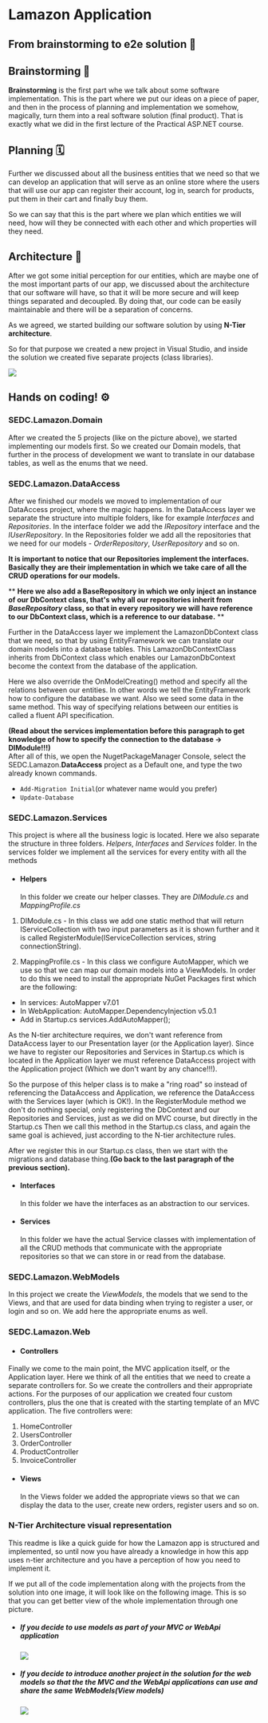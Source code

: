 ﻿# Lamazon Application

## From brainstorming to e2e solution 🚀

###

## Brainstorming 🧠

**Brainstorming** is the first part whe we talk about some software implementation. This is the part where we put our ideas on a piece of paper, and then in the process of planning and implementation we somehow, magically, turn them into a real software solution (final product).
That is exactly what we did in the first lecture of the Practical ASP.NET course.

## Planning 🗓️

Further we discussed about all the business entities that we need so that we can develop an application that will serve as an online store where the users that will use our app can register their account, log in, search for products, put them in their cart and finally buy them.

So we can say that this is the part where we plan which entities we will need, how will they be connected with each other and which properties will they need.

## Architecture 📐

After we got some initial perception for our entities, which are maybe one of the most important parts of our app, we discussed about the architecture that our software will have, so that it will be more secure and will keep things separated and decoupled. By doing that, our code can be easily maintainable and there will be a separation of concerns.

As we agreed, we started building our software solution by using **N-Tier architecture**.

So for that purpose we created a new project in Visual Studio, and inside the solution we created five separate projects (class libraries).

![](Solution.png)

## Hands on coding! ⚙️

### SEDC.Lamazon.Domain

After we created the 5 projects (like on the picture above), we started implementing our models first.
So we created our Domain models, that further in the process of development we want to translate in our database tables, as well as the enums that we need.

### SEDC.Lamazon.DataAccess

After we finished our models we moved to implementation of our DataAccess project, where the magic happens. In the DataAccess layer we separate the structure into multiple folders, like for example _Interfaces_ and _Repositories_. In the interface folder we add the _IRepository_ interface and the _IUserRepository_. In the Repositories folder we add all the repositories that we need for our models - _OrderRepository_, _UserRepository_ and so on.

**It is important to notice that our Repositories implement the interfaces. Basically they are their implementation in which we take care of all the CRUD operations for our models.**

\*\* **Here we also add a BaseRepository in which we only inject an instance of our DbContext class, that's why all our repositories inherit from _BaseRepository_ class, so that in every repository we will have reference to our DbContext class, which is a reference to our database.** \*\*

Further in the DataAccess layer we implement the LamazonDbContext class that we need, so that by using EntityFramework we can translate our domain models into a database tables. This LamazonDbContextClass inherits from DbContext class which enables our LamazonDbContext become the context from the database of the application.

Here we also override the OnModelCreating() method and specify all the relations between our entities. In other words we tell the EntityFramework how to configure the database we want. Also we seed some data in the same method. This way of specifying relations between our entities is called a fluent API specification.

**(Read about the services implementation before this paragraph to get knowledge of how to specify the connection to the database -> DIModule!!!)** <br>
After all of this, we open the NugetPackageManager Console, select the SEDC.Lamazon.**DataAccess** project as a Default one, and type the two already known commands.

- `Add-Migration Initial`(or whatever name would you prefer)
- `Update-Database`

### SEDC.Lamazon.Services

This project is where all the business logic is located. Here we also separate the structure in three folders. _Helpers_, _Interfaces_ and _Services_ folder. In the services folder we implement all the services for every entity with all the methods

- #### Helpers
  In this folder we create our helper classes. They are _DIModule.cs_ and _MappingProfile.cs_

1. DIModule.cs - In this class we add one static method that will return IServiceCollection with two input parameters as it is shown further and it is called RegisterModule(IServiceCollection services, string connectionString).

2. MappingProfile.cs - In this class we configure AutoMapper, which we use so that we can map our domain models into a ViewModels. In order to do this we need to install the appropriate NuGet Packages first which are the following:

- In services: AutoMapper v7.01
- In WebApplication: AutoMapper.DependencyInjection v5.0.1
- Add in Startup.cs services.AddAutoMapper();

As the N-tier architecture requires, we don't want reference from DataAccess layer to our Presentation layer (or the Application layer). Since we have to register our Repositories and Services in Startup.cs which is located in the Application layer we must reference DataAccess project with the Application project (Which we don't want by any chance!!!).

So the purpose of this helper class is to make a "ring road" so instead of referencing the DataAccess and Application, we reference the DataAccess with the Services layer (which is OK!). In the RegisterModule method we don't do nothing special, only registering the DbContext and our Repositories and Services, just as we did on MVC course, but directly in the Startup.cs Then we call this method in the Startup.cs class, and again the same goal is achieved, just according to the N-tier architecture rules.

After we register this in our Startup.cs class, then we start with the migrations and database thing.**(Go back to the last paragraph of the previous section).**

- #### Interfaces

  In this folder we have the interfaces as an abstraction to our services.

- #### Services
  In this folder we have the actual Service classes with implementation of all the CRUD methods that communicate with the appropriate repositories so that we can store in or read from the database.

### SEDC.Lamazon.WebModels

In this project we create the _ViewModels_, the models that we send to the Views, and that are used for data binding when trying to register a user, or login and so on. We add here the appropriate enums as well.

### SEDC.Lamazon.Web

- #### Controllers

Finally we come to the main point, the MVC application itself, or the Application layer. Here we think of all the entities that we need to create a separate controllers for. So we create the controllers and their appropriate actions. For the purposes of our application we created four custom controllers, plus the one that is created with the starting template of an MVC application. The five controllers were:

1. HomeController
2. UsersController
3. OrderController
4. ProductController
5. InvoiceController

- #### Views
  In the Views folder we added the appropriate views so that we can display the data to the user, create new orders, register users and so on.

### N-Tier Architecture visual representation

This readme is like a quick guide for how the Lamazon app is structured and implemented, so until now you have already a knowledge in how this app uses n-tier architecture and you have a perception of how you need to implement it.

If we put all of the code implementation along with the projects from the solution into one image, it will look like on the following image. This is so that you can get better view of the whole implementation through one picture.

- ##### If you decide to use models as part of your MVC or WebApi application

  ![](N-Tier_1.png)

- ##### If you decide to introduce another project in the solution for the web models so that the the MVC and the WebApi applications can use and share the same WebModels(View models)
  ![](N-Tier_2.png)
